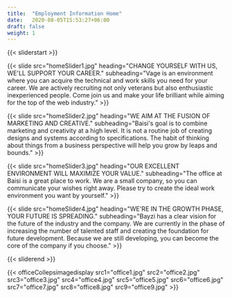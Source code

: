 ```yaml
---
title:  "Employment Information Home"
date:   2020-08-05T15:53:27+06:00
draft: false
weight: 1
---
```

{{< sliderstart >}}

{{< slide src="homeSlider1.jpg" heading="CHANGE YOURSELF WITH US, WE'LL SUPPORT YOUR CAREER." subheading="Vage is an environment where you can acquire the technical and work skills you need for your career. We are actively recruiting not only veterans but also enthusiastic inexperienced people. Come join us and make your life brilliant while aiming for the top of the web industry." >}}

{{< slide src="homeSlider2.jpg" heading="WE AIM AT THE FUSION OF MARKETING AND CREATIVE." subheading="Baisi's goal is to combine marketing and creativity at a high level. It is not a routine job of creating designs and systems according to specifications. The habit of thinking about things from a business perspective will help you grow by leaps and bounds." >}}

{{< slide src="homeSlider3.jpg" heading="OUR EXCELLENT ENVIRONMENT WILL MAXIMIZE YOUR VALUE." subheading="The office at Baisi is a great place to work. We are a small company, so you can communicate your wishes right away. Please try to create the ideal work environment you want by yourself." >}}

{{< slide src="homeSlider4.jpg" heading="WE'RE IN THE GROWTH PHASE, YOUR FUTURE IS SPREADING." subheading="Bayzi has a clear vision for the future of the industry and the company. We are currently in the phase of increasing the number of talented staff and creating the foundation for future development. Because we are still developing, you can become the core of the company if you choose." >}}

{{< sliderend >}}

{{< officeCollepsimagedisplay src1="office1.jpg" src2="office2.jpg" src3="office3.jpg" src4="office4.jpg" src5="office5.jpg" src6="office6.jpg" src7="office7.jpg" src8="office8.jpg" src9="office9.jpg"  >}}